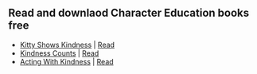 ## Read and downlaod Character Education books free
- [Kitty Shows Kindness](https://lit2talks.com/kitty-shows-kindness-pdf-2425) | [Read](https://lit2talks.com/read_book.php?bookpath=2425)
- [Kindness Counts](https://lit2talks.com/kindness-counts-a-story-for-teaching-random-acts-of-kindness-2426) | [Read](https://lit2talks.com/read_book.php?bookpath=2426)
- [Acting With Kindness](https://lit2talks.com/acting-with-kindness-kid-book-2427) | [Read](https://lit2talks.com/read_book.php?bookpath=2427)
